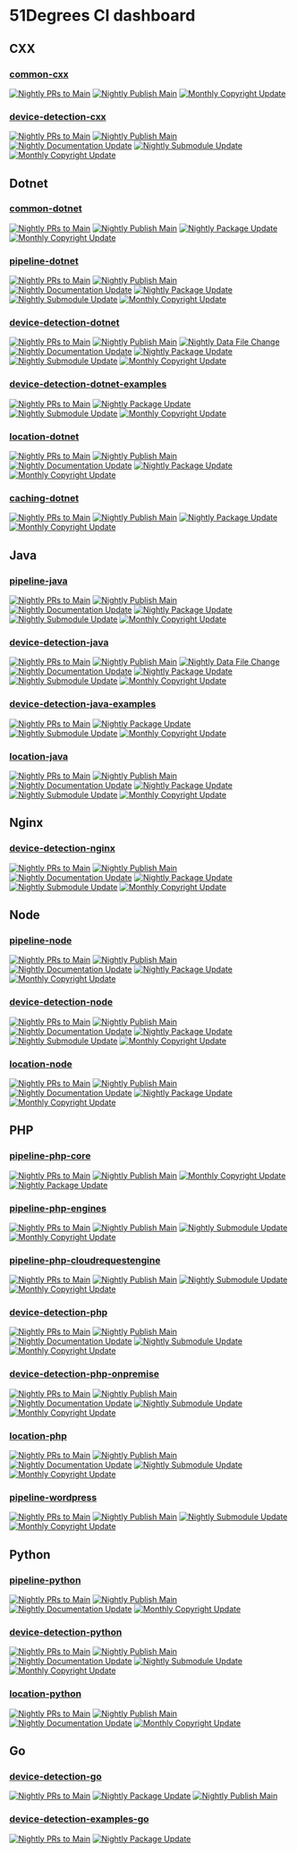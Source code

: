 51Degrees CI dashboard
======================

## CXX

### [common-cxx](https://github.com/51Degrees/common-cxx)
[![Nightly PRs to Main](https://github.com/51Degrees/common-cxx/actions/workflows/nightly-prs-to-main.yml/badge.svg)](https://github.com/51Degrees/common-cxx/actions/workflows/nightly-prs-to-main.yml)
[![Nightly Publish Main](https://github.com/51Degrees/common-cxx/actions/workflows/nightly-publish-main.yml/badge.svg)](https://github.com/51Degrees/common-cxx/actions/workflows/nightly-publish-main.yml)
[![Monthly Copyright Update](https://github.com/51Degrees/common-cxx/actions/workflows/monthly-copyright-update.yml/badge.svg)](https://github.com/51Degrees/common-cxx/actions/workflows/monthly-copyright-update.yml)

### [device-detection-cxx](https://github.com/51Degrees/device-detection-cxx)
[![Nightly PRs to Main](https://github.com/51Degrees/device-detection-cxx/actions/workflows/nightly-prs-to-main.yml/badge.svg)](https://github.com/51Degrees/device-detection-cxx/actions/workflows/nightly-prs-to-main.yml)
[![Nightly Publish Main](https://github.com/51Degrees/device-detection-cxx/actions/workflows/nightly-publish-main.yml/badge.svg)](https://github.com/51Degrees/device-detection-cxx/actions/workflows/nightly-publish-main.yml)
[![Nightly Documentation Update](https://github.com/51Degrees/device-detection-cxx/actions/workflows/nightly-documentation-update.yml/badge.svg)](https://github.com/51Degrees/device-detection-cxx/actions/workflows/nightly-documentation-update.yml)
[![Nightly Submodule Update](https://github.com/51Degrees/device-detection-cxx/actions/workflows/nightly-submodule-update.yml/badge.svg)](https://github.com/51Degrees/device-detection-cxx/actions/workflows/nightly-submodule-update.yml)
[![Monthly Copyright Update](https://github.com/51Degrees/device-detection-cxx/actions/workflows/monthly-copyright-update.yml/badge.svg)](https://github.com/51Degrees/device-detection-cxx/actions/workflows/monthly-copyright-update.yml)

## Dotnet

### [common-dotnet](https://github.com/51Degrees/common-dotnet)
[![Nightly PRs to Main](https://github.com/51Degrees/common-dotnet/actions/workflows/nightly-prs-to-main.yml/badge.svg)](https://github.com/51Degrees/common-dotnet/actions/workflows/nightly-prs-to-main.yml)
[![Nightly Publish Main](https://github.com/51Degrees/common-dotnet/actions/workflows/nightly-publish-main.yml/badge.svg)](https://github.com/51Degrees/common-dotnet/actions/workflows/nightly-publish-main.yml)
[![Nightly Package Update](https://github.com/51Degrees/common-dotnet/actions/workflows/nightly-package-update.yml/badge.svg)](https://github.com/51Degrees/common-dotnet/actions/workflows/nightly-package-update.yml)
[![Monthly Copyright Update](https://github.com/51Degrees/common-dotnet/actions/workflows/monthly-copyright-update.yml/badge.svg)](https://github.com/51Degrees/common-dotnet/actions/workflows/monthly-copyright-update.yml)

### [pipeline-dotnet](https://github.com/51Degrees/pipeline-dotnet)
[![Nightly PRs to Main](https://github.com/51Degrees/pipeline-dotnet/actions/workflows/nightly-prs-to-main.yml/badge.svg)](https://github.com/51Degrees/pipeline-dotnet/actions/workflows/nightly-prs-to-main.yml)
[![Nightly Publish Main](https://github.com/51Degrees/pipeline-dotnet/actions/workflows/nightly-publish-main.yml/badge.svg)](https://github.com/51Degrees/pipeline-dotnet/actions/workflows/nightly-publish-main.yml)
[![Nightly Documentation Update](https://github.com/51Degrees/pipeline-dotnet/actions/workflows/nightly-documentation-update.yml/badge.svg)](https://github.com/51Degrees/pipeline-dotnet/actions/workflows/nightly-documentation-update.yml)
[![Nightly Package Update](https://github.com/51Degrees/pipeline-dotnet/actions/workflows/nightly-package-update.yml/badge.svg)](https://github.com/51Degrees/pipeline-dotnet/actions/workflows/nightly-package-update.yml)
[![Nightly Submodule Update](https://github.com/51Degrees/pipeline-dotnet/actions/workflows/nightly-submodule-update.yml/badge.svg)](https://github.com/51Degrees/pipeline-dotnet/actions/workflows/nightly-submodule-update.yml)
[![Monthly Copyright Update](https://github.com/51Degrees/pipeline-dotnet/actions/workflows/monthly-copyright-update.yml/badge.svg)](https://github.com/51Degrees/pipeline-dotnet/actions/workflows/monthly-copyright-update.yml)

### [device-detection-dotnet](https://github.com/51Degrees/device-detection-dotnet)
[![Nightly PRs to Main](https://github.com/51Degrees/device-detection-dotnet/actions/workflows/nightly-prs-to-main.yml/badge.svg)](https://github.com/51Degrees/device-detection-dotnet/actions/workflows/nightly-prs-to-main.yml)
[![Nightly Publish Main](https://github.com/51Degrees/device-detection-dotnet/actions/workflows/nightly-publish-main.yml/badge.svg)](https://github.com/51Degrees/device-detection-dotnet/actions/workflows/nightly-publish-main.yml)
[![Nightly Data File Change](https://github.com/51Degrees/device-detection-dotnet/actions/workflows/nightly-data-file-change.yml/badge.svg)](https://github.com/51Degrees/device-detection-dotnet/actions/workflows/nightly-data-file-change.yml)
[![Nightly Documentation Update](https://github.com/51Degrees/device-detection-dotnet/actions/workflows/nightly-documentation-update.yml/badge.svg)](https://github.com/51Degrees/device-detection-dotnet/actions/workflows/nightly-documentation-update.yml)
[![Nightly Package Update](https://github.com/51Degrees/device-detection-dotnet/actions/workflows/nightly-package-update.yml/badge.svg)](https://github.com/51Degrees/device-detection-dotnet/actions/workflows/nightly-package-update.yml)
[![Nightly Submodule Update](https://github.com/51Degrees/device-detection-dotnet/actions/workflows/nightly-submodule-update.yml/badge.svg)](https://github.com/51Degrees/device-detection-dotnet/actions/workflows/nightly-submodule-update.yml)
[![Monthly Copyright Update](https://github.com/51Degrees/device-detection-dotnet/actions/workflows/monthly-copyright-update.yml/badge.svg)](https://github.com/51Degrees/device-detection-dotnet/actions/workflows/monthly-copyright-update.yml)

### [device-detection-dotnet-examples](https://github.com/51Degrees/device-detection-dotnet-examples)
[![Nightly PRs to Main](https://github.com/51Degrees/device-detection-dotnet-examples/actions/workflows/nightly-prs-to-main.yml/badge.svg)](https://github.com/51Degrees/device-detection-dotnet-examples/actions/workflows/nightly-prs-to-main.yml)
[![Nightly Package Update](https://github.com/51Degrees/device-detection-dotnet-examples/actions/workflows/nightly-package-update.yml/badge.svg)](https://github.com/51Degrees/device-detection-dotnet-examples/actions/workflows/nightly-package-update.yml)
[![Nightly Submodule Update](https://github.com/51Degrees/device-detection-dotnet-examples/actions/workflows/nightly-submodule-update.yml/badge.svg)](https://github.com/51Degrees/device-detection-dotnet-examples/actions/workflows/nightly-submodule-update.yml)
[![Monthly Copyright Update](https://github.com/51Degrees/device-detection-dotnet-examples/actions/workflows/monthly-copyright-update.yml/badge.svg)](https://github.com/51Degrees/device-detection-dotnet-examples/actions/workflows/monthly-copyright-update.yml)

### [location-dotnet](https://github.com/51Degrees/location-dotnet)
[![Nightly PRs to Main](https://github.com/51Degrees/location-dotnet/actions/workflows/nightly-prs-to-main.yml/badge.svg)](https://github.com/51Degrees/location-dotnet/actions/workflows/nightly-prs-to-main.yml)
[![Nightly Publish Main](https://github.com/51Degrees/location-dotnet/actions/workflows/nightly-publish-main.yml/badge.svg)](https://github.com/51Degrees/location-dotnet/actions/workflows/nightly-publish-main.yml)
[![Nightly Documentation Update](https://github.com/51Degrees/location-dotnet/actions/workflows/nightly-documentation-update.yml/badge.svg)](https://github.com/51Degrees/location-dotnet/actions/workflows/nightly-documentation-update.yml)
[![Nightly Package Update](https://github.com/51Degrees/location-dotnet/actions/workflows/nightly-package-update.yml/badge.svg)](https://github.com/51Degrees/location-dotnet/actions/workflows/nightly-package-update.yml)
[![Monthly Copyright Update](https://github.com/51Degrees/location-dotnet/actions/workflows/monthly-copyright-update.yml/badge.svg)](https://github.com/51Degrees/location-dotnet/actions/workflows/monthly-copyright-update.yml)

### [caching-dotnet](https://github.com/51Degrees/caching-dotnet)
[![Nightly PRs to Main](https://github.com/51Degrees/caching-dotnet/actions/workflows/nightly-prs-to-main.yml/badge.svg)](https://github.com/51Degrees/caching-dotnet/actions/workflows/nightly-prs-to-main.yml)
[![Nightly Publish Main](https://github.com/51Degrees/caching-dotnet/actions/workflows/nightly-publish-main.yml/badge.svg)](https://github.com/51Degrees/caching-dotnet/actions/workflows/nightly-publish-main.yml)
[![Nightly Package Update](https://github.com/51Degrees/caching-dotnet/actions/workflows/nightly-package-update.yml/badge.svg)](https://github.com/51Degrees/caching-dotnet/actions/workflows/nightly-package-update.yml)
[![Monthly Copyright Update](https://github.com/51Degrees/caching-dotnet/actions/workflows/monthly-copyright-update.yml/badge.svg)](https://github.com/51Degrees/caching-dotnet/actions/workflows/monthly-copyright-update.yml)

## Java

### [pipeline-java](https://github.com/51Degrees/pipeline-java)
[![Nightly PRs to Main](https://github.com/51Degrees/pipeline-java/actions/workflows/nightly-prs-to-main.yml/badge.svg)](https://github.com/51Degrees/pipeline-java/actions/workflows/nightly-prs-to-main.yml)
[![Nightly Publish Main](https://github.com/51Degrees/pipeline-java/actions/workflows/nightly-publish-main.yml/badge.svg)](https://github.com/51Degrees/pipeline-java/actions/workflows/nightly-publish-main.yml)
[![Nightly Documentation Update](https://github.com/51Degrees/pipeline-java/actions/workflows/nightly-documentation-update.yml/badge.svg)](https://github.com/51Degrees/pipeline-java/actions/workflows/nightly-documentation-update.yml)
[![Nightly Package Update](https://github.com/51Degrees/pipeline-java/actions/workflows/nightly-package-update.yml/badge.svg)](https://github.com/51Degrees/pipeline-java/actions/workflows/nightly-package-update.yml)
[![Nightly Submodule Update](https://github.com/51Degrees/pipeline-java/actions/workflows/nightly-submodule-update.yml/badge.svg)](https://github.com/51Degrees/pipeline-java/actions/workflows/nightly-submodule-update.yml)
[![Monthly Copyright Update](https://github.com/51Degrees/pipeline-java/actions/workflows/monthly-copyright-update.yml/badge.svg)](https://github.com/51Degrees/pipeline-java/actions/workflows/monthly-copyright-update.yml)

### [device-detection-java](https://github.com/51Degrees/device-detection-java)
[![Nightly PRs to Main](https://github.com/51Degrees/device-detection-java/actions/workflows/nightly-prs-to-main.yml/badge.svg)](https://github.com/51Degrees/device-detection-java/actions/workflows/nightly-prs-to-main.yml)
[![Nightly Publish Main](https://github.com/51Degrees/device-detection-java/actions/workflows/nightly-publish-main.yml/badge.svg)](https://github.com/51Degrees/device-detection-java/actions/workflows/nightly-publish-main.yml)
[![Nightly Data File Change](https://github.com/51Degrees/device-detection-java/actions/workflows/nightly-data-file-change.yml/badge.svg)](https://github.com/51Degrees/device-detection-java/actions/workflows/nightly-data-file-change.yml)
[![Nightly Documentation Update](https://github.com/51Degrees/device-detection-java/actions/workflows/nightly-documentation-update.yml/badge.svg)](https://github.com/51Degrees/device-detection-java/actions/workflows/nightly-documentation-update.yml)
[![Nightly Package Update](https://github.com/51Degrees/device-detection-java/actions/workflows/nightly-package-update.yml/badge.svg)](https://github.com/51Degrees/device-detection-java/actions/workflows/nightly-package-update.yml)
[![Nightly Submodule Update](https://github.com/51Degrees/device-detection-java/actions/workflows/nightly-submodule-update.yml/badge.svg)](https://github.com/51Degrees/device-detection-java/actions/workflows/nightly-submodule-update.yml)
[![Monthly Copyright Update](https://github.com/51Degrees/device-detection-java/actions/workflows/monthly-copyright-update.yml/badge.svg)](https://github.com/51Degrees/device-detection-java/actions/workflows/monthly-copyright-update.yml)

### [device-detection-java-examples](https://github.com/51Degrees/device-detection-java-examples)
[![Nightly PRs to Main](https://github.com/51Degrees/device-detection-java-examples/actions/workflows/nightly-prs-to-main.yml/badge.svg)](https://github.com/51Degrees/device-detection-java-examples/actions/workflows/nightly-prs-to-main.yml)
[![Nightly Package Update](https://github.com/51Degrees/device-detection-java-examples/actions/workflows/nightly-package-update.yml/badge.svg)](https://github.com/51Degrees/device-detection-java-examples/actions/workflows/nightly-package-update.yml)
[![Nightly Submodule Update](https://github.com/51Degrees/device-detection-java-examples/actions/workflows/nightly-submodule-update.yml/badge.svg)](https://github.com/51Degrees/device-detection-java-examples/actions/workflows/nightly-submodule-update.yml)
[![Monthly Copyright Update](https://github.com/51Degrees/device-detection-java-examples/actions/workflows/monthly-copyright-update.yml/badge.svg)](https://github.com/51Degrees/device-detection-java-examples/actions/workflows/monthly-copyright-update.yml)

### [location-java](https://github.com/51Degrees/location-java)
[![Nightly PRs to Main](https://github.com/51Degrees/location-java/actions/workflows/nightly-prs-to-main.yml/badge.svg)](https://github.com/51Degrees/location-java/actions/workflows/nightly-prs-to-main.yml)
[![Nightly Publish Main](https://github.com/51Degrees/location-java/actions/workflows/nightly-publish-main.yml/badge.svg)](https://github.com/51Degrees/location-java/actions/workflows/nightly-publish-main.yml)
[![Nightly Documentation Update](https://github.com/51Degrees/location-java/actions/workflows/nightly-documentation-update.yml/badge.svg)](https://github.com/51Degrees/location-java/actions/workflows/nightly-documentation-update.yml)
[![Nightly Package Update](https://github.com/51Degrees/location-java/actions/workflows/nightly-package-update.yml/badge.svg)](https://github.com/51Degrees/location-java/actions/workflows/nightly-package-update.yml)
[![Nightly Submodule Update](https://github.com/51Degrees/location-java/actions/workflows/nightly-submodule-update.yml/badge.svg)](https://github.com/51Degrees/location-java/actions/workflows/nightly-submodule-update.yml)
[![Monthly Copyright Update](https://github.com/51Degrees/location-java/actions/workflows/monthly-copyright-update.yml/badge.svg)](https://github.com/51Degrees/location-java/actions/workflows/monthly-copyright-update.yml)

## Nginx

### [device-detection-nginx](https://github.com/51Degrees/device-detection-nginx)
[![Nightly PRs to Main](https://github.com/51Degrees/device-detection-nginx/actions/workflows/nightly-pr-to-main.yml/badge.svg)](https://github.com/51Degrees/device-detection-nginx/actions/workflows/nightly-pr-to-main.yml)
[![Nightly Publish Main](https://github.com/51Degrees/device-detection-nginx/actions/workflows/nightly-publish-main.yml/badge.svg)](https://github.com/51Degrees/device-detection-nginx/actions/workflows/nightly-publish-main.yml)
[![Nightly Documentation Update](https://github.com/51Degrees/device-detection-nginx/actions/workflows/nightly-documentation-update.yml/badge.svg)](https://github.com/51Degrees/device-detection-nginx/actions/workflows/nightly-documentation-update.yml)
[![Nightly Package Update](https://github.com/51Degrees/device-detection-nginx/actions/workflows/nightly-package-update.yml/badge.svg)](https://github.com/51Degrees/device-detection-nginx/actions/workflows/nightly-package-update.yml)
[![Nightly Submodule Update](https://github.com/51Degrees/device-detection-nginx/actions/workflows/nightly-submodule-update.yml/badge.svg)](https://github.com/51Degrees/device-detection-nginx/actions/workflows/nightly-submodule-update.yml)
[![Monthly Copyright Update](https://github.com/51Degrees/device-detection-nginx/actions/workflows/monthly-copyright-update.yml/badge.svg)](https://github.com/51Degrees/device-detection-nginx/actions/workflows/monthly-copyright-update.yml)

## Node

### [pipeline-node](https://github.com/51Degrees/pipeline-node)
[![Nightly PRs to Main](https://github.com/51Degrees/pipeline-node/actions/workflows/nightly-prs-to-main.yml/badge.svg)](https://github.com/51Degrees/pipeline-node/actions/workflows/nightly-prs-to-main.yml)
[![Nightly Publish Main](https://github.com/51Degrees/pipeline-node/actions/workflows/nightly-publish-to-main.yml/badge.svg)](https://github.com/51Degrees/pipeline-node/actions/workflows/nightly-publish-to-main.yml)
[![Nightly Documentation Update](https://github.com/51Degrees/pipeline-node/actions/workflows/nightly-documentation-update.yml/badge.svg)](https://github.com/51Degrees/pipeline-node/actions/workflows/nightly-documentation-update.yml)
[![Nightly Package Update](https://github.com/51Degrees/pipeline-node/actions/workflows/nightly-package-update.yml/badge.svg)](https://github.com/51Degrees/pipeline-node/actions/workflows/nightly-package-update.yml)
[![Monthly Copyright Update](https://github.com/51Degrees/pipeline-node/actions/workflows/monthly-copyright-update.yml/badge.svg)](https://github.com/51Degrees/pipeline-node/actions/workflows/monthly-copyright-update.yml)

### [device-detection-node](https://github.com/51Degrees/device-detection-node)
[![Nightly PRs to Main](https://github.com/51Degrees/device-detection-node/actions/workflows/nightly-prs-to-main.yml/badge.svg)](https://github.com/51Degrees/device-detection-node/actions/workflows/nightly-prs-to-main.yml)
[![Nightly Publish Main](https://github.com/51Degrees/device-detection-node/actions/workflows/nightly-publish-main.yml/badge.svg)](https://github.com/51Degrees/device-detection-node/actions/workflows/nightly-publish-main.yml)
[![Nightly Documentation Update](https://github.com/51Degrees/device-detection-node/actions/workflows/nightly-documentation-update.yml/badge.svg)](https://github.com/51Degrees/device-detection-node/actions/workflows/nightly-documentation-update.yml)
[![Nightly Package Update](https://github.com/51Degrees/device-detection-node/actions/workflows/nightly-package-update.yml/badge.svg)](https://github.com/51Degrees/device-detection-node/actions/workflows/nightly-package-update.yml)
[![Nightly Submodule Update](https://github.com/51Degrees/device-detection-node/actions/workflows/nightly-submodule-update.yml/badge.svg)](https://github.com/51Degrees/device-detection-node/actions/workflows/nightly-submodule-update.yml)
[![Monthly Copyright Update](https://github.com/51Degrees/device-detection-node/actions/workflows/monthly-copyright-update.yml/badge.svg)](https://github.com/51Degrees/device-detection-node/actions/workflows/monthly-copyright-update.yml)

### [location-node](https://github.com/51Degrees/location-node)
[![Nightly PRs to Main](https://github.com/51Degrees/location-node/actions/workflows/nightly-prs-to-main.yml/badge.svg)](https://github.com/51Degrees/location-node/actions/workflows/nightly-prs-to-main.yml)
[![Nightly Publish Main](https://github.com/51Degrees/location-node/actions/workflows/nightly-publish-to-main.yml/badge.svg)](https://github.com/51Degrees/location-node/actions/workflows/nightly-publish-to-main.yml)
[![Nightly Documentation Update](https://github.com/51Degrees/location-node/actions/workflows/nightly-documentation-update.yml/badge.svg)](https://github.com/51Degrees/location-node/actions/workflows/nightly-documentation-update.yml)
[![Nightly Package Update](https://github.com/51Degrees/location-node/actions/workflows/nightly-package-update.yml/badge.svg)](https://github.com/51Degrees/location-node/actions/workflows/nightly-package-update.yml)
[![Monthly Copyright Update](https://github.com/51Degrees/location-node/actions/workflows/monthly-copyright-update.yml/badge.svg)](https://github.com/51Degrees/location-node/actions/workflows/monthly-copyright-update.yml)

## PHP

### [pipeline-php-core](https://github.com/51Degrees/pipeline-php-core)
[![Nightly PRs to Main](https://github.com/51Degrees/pipeline-php-core/actions/workflows/nightly-prs-to-main.yml/badge.svg)](https://github.com/51Degrees/pipeline-php-core/actions/workflows/nightly-prs-to-main.yml)
[![Nightly Publish Main](https://github.com/51Degrees/pipeline-php-core/actions/workflows/nightly-publish-main.yml/badge.svg)](https://github.com/51Degrees/pipeline-php-core/actions/workflows/nightly-publish-main.yml)
[![Monthly Copyright Update](https://github.com/51Degrees/pipeline-php-core/actions/workflows/monthly-copyright-update.yml/badge.svg)](https://github.com/51Degrees/pipeline-php-core/actions/workflows/monthly-copyright-update.yml)
[![Nightly Package Update](https://github.com/51Degrees/pipeline-php-core/actions/workflows/nightly-package-update.yml/badge.svg)](https://github.com/51Degrees/pipeline-php-core/actions/workflows/nightly-package-update.yml)

### [pipeline-php-engines](https://github.com/51Degrees/pipeline-php-engines)
[![Nightly PRs to Main](https://github.com/51Degrees/pipeline-php-engines/actions/workflows/nightly-prs-to-main.yml/badge.svg)](https://github.com/51Degrees/pipeline-php-engines/actions/workflows/nightly-prs-to-main.yml)
[![Nightly Publish Main](https://github.com/51Degrees/pipeline-php-engines/actions/workflows/nightly-publish-main.yml/badge.svg)](https://github.com/51Degrees/pipeline-php-engines/actions/workflows/nightly-publish-main.yml)
[![Nightly Submodule Update](https://github.com/51Degrees/pipeline-php-engines/actions/workflows/nightly-submodule-update.yml/badge.svg)](https://github.com/51Degrees/pipeline-php-engines/actions/workflows/nightly-submodule-update.yml)
[![Monthly Copyright Update](https://github.com/51Degrees/pipeline-php-engines/actions/workflows/monthly-copyright-update.yml/badge.svg)](https://github.com/51Degrees/pipeline-php-engines/actions/workflows/monthly-copyright-update.yml)

### [pipeline-php-cloudrequestengine](https://github.com/51Degrees/pipeline-php-cloudrequestengine)
[![Nightly PRs to Main](https://github.com/51Degrees/pipeline-php-cloudrequestengine/actions/workflows/nightly-prs-to-main.yml/badge.svg)](https://github.com/51Degrees/pipeline-php-cloudrequestengine/actions/workflows/nightly-prs-to-main.yml)
[![Nightly Publish Main](https://github.com/51Degrees/pipeline-php-cloudrequestengine/actions/workflows/nightly-publish-main.yml/badge.svg)](https://github.com/51Degrees/pipeline-php-cloudrequestengine/actions/workflows/nightly-publish-main.yml)
[![Nightly Submodule Update](https://github.com/51Degrees/pipeline-php-cloudrequestengine/actions/workflows/nightly-submodule-update.yml/badge.svg)](https://github.com/51Degrees/pipeline-php-cloudrequestengine/actions/workflows/nightly-submodule-update.yml)
[![Monthly Copyright Update](https://github.com/51Degrees/pipeline-php-cloudrequestengine/actions/workflows/monthly-copyright-update.yml/badge.svg)](https://github.com/51Degrees/pipeline-php-cloudrequestengine/actions/workflows/monthly-copyright-update.yml)

### [device-detection-php](https://github.com/51Degrees/device-detection-php)
[![Nightly PRs to Main](https://github.com/51Degrees/device-detection-php/actions/workflows/nightly-prs-to-main.yml/badge.svg)](https://github.com/51Degrees/device-detection-php/actions/workflows/nightly-prs-to-main.yml)
[![Nightly Publish Main](https://github.com/51Degrees/device-detection-php/actions/workflows/nightly-publish-main.yml/badge.svg)](https://github.com/51Degrees/device-detection-php/actions/workflows/nightly-publish-main.yml)
[![Nightly Documentation Update](https://github.com/51Degrees/device-detection-php/actions/workflows/nightly-documentation-update.yml/badge.svg)](https://github.com/51Degrees/device-detection-php/actions/workflows/nightly-documentation-update.yml)
[![Nightly Submodule Update](https://github.com/51Degrees/device-detection-php/actions/workflows/nightly-submodule-update.yml/badge.svg)](https://github.com/51Degrees/device-detection-php/actions/workflows/nightly-submodule-update.yml)
[![Monthly Copyright Update](https://github.com/51Degrees/device-detection-php/actions/workflows/monthly-copyright-update.yml/badge.svg)](https://github.com/51Degrees/device-detection-php/actions/workflows/monthly-copyright-update.yml)

### [device-detection-php-onpremise](https://github.com/51Degrees/device-detection-php-onpremise)
[![Nightly PRs to Main](https://github.com/51Degrees/device-detection-php-onpremise/actions/workflows/nightly-prs-to-main.yml/badge.svg)](https://github.com/51Degrees/device-detection-php-onpremise/actions/workflows/nightly-prs-to-main.yml)
[![Nightly Publish Main](https://github.com/51Degrees/device-detection-php-onpremise/actions/workflows/nightly-publish-main.yml/badge.svg)](https://github.com/51Degrees/device-detection-php-onpremise/actions/workflows/nightly-publish-main.yml)
[![Nightly Documentation Update](https://github.com/51Degrees/device-detection-php-onpremise/actions/workflows/nightly-documentation-update.yml/badge.svg)](https://github.com/51Degrees/device-detection-php-onpremise/actions/workflows/nightly-documentation-update.yml)
[![Nightly Submodule Update](https://github.com/51Degrees/device-detection-php-onpremise/actions/workflows/nightly-submodule-update.yml/badge.svg)](https://github.com/51Degrees/device-detection-php-onpremise/actions/workflows/nightly-submodule-update.yml)
[![Monthly Copyright Update](https://github.com/51Degrees/device-detection-php-onpremise/actions/workflows/monthly-copyright-update.yml/badge.svg)](https://github.com/51Degrees/device-detection-php-onpremise/actions/workflows/monthly-copyright-update.yml)

### [location-php](https://github.com/51Degrees/location-php)
[![Nightly PRs to Main](https://github.com/51Degrees/location-php/actions/workflows/nightly-prs-to-main.yml/badge.svg)](https://github.com/51Degrees/location-php/actions/workflows/nightly-prs-to-main.yml)
[![Nightly Publish Main](https://github.com/51Degrees/location-php/actions/workflows/nightly-publish-main.yml/badge.svg)](https://github.com/51Degrees/location-php/actions/workflows/nightly-publish-main.yml)
[![Nightly Documentation Update](https://github.com/51Degrees/location-php/actions/workflows/nightly-documentation-update.yml/badge.svg)](https://github.com/51Degrees/location-php/actions/workflows/nightly-documentation-update.yml)
[![Nightly Submodule Update](https://github.com/51Degrees/location-php/actions/workflows/nightly-submodule-update.yml/badge.svg)](https://github.com/51Degrees/location-php/actions/workflows/nightly-submodule-update.yml)
[![Monthly Copyright Update](https://github.com/51Degrees/location-php/actions/workflows/monthly-copyright-update.yml/badge.svg)](https://github.com/51Degrees/location-php/actions/workflows/monthly-copyright-update.yml)

### [pipeline-wordpress](https://github.com/51Degrees/pipeline-wordpress)
[![Nightly PRs to Main](https://github.com/51Degrees/pipeline-wordpress/actions/workflows/nightly-prs-to-main.yml/badge.svg)](https://github.com/51Degrees/pipeline-wordpress/actions/workflows/nightly-prs-to-main.yml)
[![Nightly Publish Main](https://github.com/51Degrees/pipeline-wordpress/actions/workflows/nightly-publish-main.yml/badge.svg)](https://github.com/51Degrees/pipeline-wordpress/actions/workflows/nightly-publish-main.yml)
[![Nightly Submodule Update](https://github.com/51Degrees/pipeline-wordpress/actions/workflows/nightly-submodule-update.yml/badge.svg)](https://github.com/51Degrees/pipeline-wordpress/actions/workflows/nightly-submodule-update.yml)
[![Monthly Copyright Update](https://github.com/51Degrees/pipeline-wordpress/actions/workflows/monthly-copyright-update.yml/badge.svg)](https://github.com/51Degrees/pipeline-wordpress/actions/workflows/monthly-copyright-update.yml)

## Python

### [pipeline-python](https://github.com/51Degrees/pipeline-python)
[![Nightly PRs to Main](https://github.com/51Degrees/pipeline-python/actions/workflows/nightly-prs-to-main.yml/badge.svg)](https://github.com/51Degrees/pipeline-python/actions/workflows/nightly-prs-to-main.yml)
[![Nightly Publish Main](https://github.com/51Degrees/pipeline-python/actions/workflows/nightly-publish-main.yml/badge.svg)](https://github.com/51Degrees/pipeline-python/actions/workflows/nightly-publish-main.yml)
[![Nightly Documentation Update](https://github.com/51Degrees/pipeline-python/actions/workflows/nightly-documentation-update.yml/badge.svg)](https://github.com/51Degrees/pipeline-python/actions/workflows/nightly-documentation-update.yml)
[![Monthly Copyright Update](https://github.com/51Degrees/pipeline-python/actions/workflows/monthly-copyright-update.yml/badge.svg)](https://github.com/51Degrees/pipeline-python/actions/workflows/monthly-copyright-update.yml)

### [device-detection-python](https://github.com/51Degrees/device-detection-python)
[![Nightly PRs to Main](https://github.com/51Degrees/device-detection-python/actions/workflows/nightly-prs-to-main.yml/badge.svg)](https://github.com/51Degrees/device-detection-python/actions/workflows/nightly-prs-to-main.yml)
[![Nightly Publish Main](https://github.com/51Degrees/device-detection-python/actions/workflows/nightly-publish-main.yml/badge.svg)](https://github.com/51Degrees/device-detection-python/actions/workflows/nightly-publish-main.yml)
[![Nightly Documentation Update](https://github.com/51Degrees/device-detection-python/actions/workflows/nightly-documentation-update.yml/badge.svg)](https://github.com/51Degrees/device-detection-python/actions/workflows/nightly-documentation-update.yml)
[![Nightly Submodule Update](https://github.com/51Degrees/device-detection-python/actions/workflows/nightly-submodule-update.yml/badge.svg)](https://github.com/51Degrees/device-detection-python/actions/workflows/nightly-submodule-update.yml)
[![Monthly Copyright Update](https://github.com/51Degrees/device-detection-python/actions/workflows/monthly-copyright-update.yml/badge.svg)](https://github.com/51Degrees/device-detection-python/actions/workflows/monthly-copyright-update.yml)

### [location-python](https://github.com/51Degrees/location-python)
[![Nightly PRs to Main](https://github.com/51Degrees/location-python/actions/workflows/nightly-prs-to-main.yml/badge.svg)](https://github.com/51Degrees/location-python/actions/workflows/nightly-prs-to-main.yml)
[![Nightly Publish Main](https://github.com/51Degrees/location-python/actions/workflows/nightly-publish-main.yml/badge.svg)](https://github.com/51Degrees/location-python/actions/workflows/nightly-publish-main.yml)
[![Nightly Documentation Update](https://github.com/51Degrees/location-python/actions/workflows/nightly-documentation-update.yml/badge.svg)](https://github.com/51Degrees/location-python/actions/workflows/nightly-documentation-update.yml)
[![Monthly Copyright Update](https://github.com/51Degrees/location-python/actions/workflows/monthly-copyright-update.yml/badge.svg)](https://github.com/51Degrees/location-python/actions/workflows/monthly-copyright-update.yml)

## Go

### [device-detection-go](https://github.com/51Degrees/device-detection-go)
[![Nightly PRs to Main](https://github.com/51Degrees/device-detection-go/actions/workflows/nightly-prs-to-main.yml/badge.svg)](https://github.com/51Degrees/device-detection-go/actions/workflows/nightly-prs-to-main.yml)
 [![Nightly Package Update](https://github.com/51Degrees/device-detection-go/actions/workflows/nightly-package-update.yml/badge.svg)](https://github.com/51Degrees/device-detection-go/actions/workflows/nightly-package-update.yml) [![Nightly Publish Main](https://github.com/51Degrees/device-detection-go/actions/workflows/nightly-publish-main.yml/badge.svg)](https://github.com/51Degrees/device-detection-go/actions/workflows/nightly-publish-main.yml)

### [device-detection-examples-go](https://github.com/51Degrees/device-detection-examples-go)
[![Nightly PRs to Main](https://github.com/51Degrees/device-detection-examples-go/actions/workflows/nightly-prs-to-main.yml/badge.svg)](https://github.com/51Degrees/device-detection-examples-go/actions/workflows/nightly-prs-to-main.yml) [![Nightly Package Update](https://github.com/51Degrees/device-detection-examples-go/actions/workflows/nightly-package-update.yml/badge.svg)](https://github.com/51Degrees/device-detection-examples-go/actions/workflows/nightly-package-update.yml)

